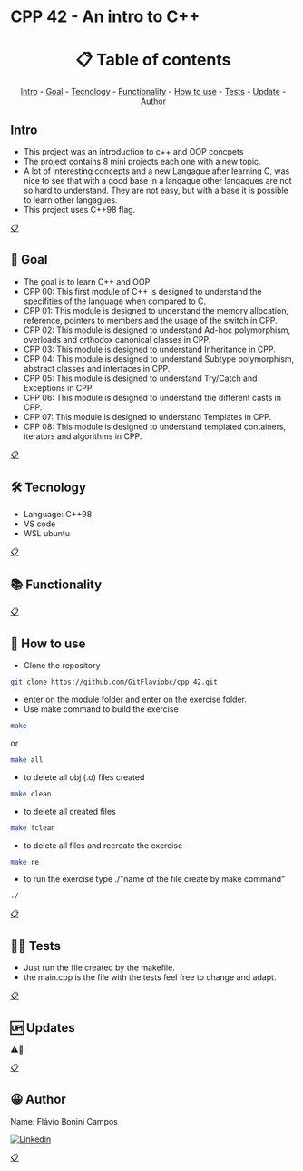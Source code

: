 # CPP 42 - An intro to C++

<h1 name ="content" align = "center">📋 Table of contents</h1>
<p align = "center">
  <a href = "#intro">Intro</a> -
  <a href = "#goal">Goal</a> -
  <a href = "#tec">Tecnology</a> -
  <a href = "#function">Functionality</a> -
  <a href = "#how">How to use</a> -
  <a href = "#test">Tests</a> -
  <a href = "#update">Update</a> -
  <a href = "#author">Author</a>
</p>

<a name="intro"/> <h2> Intro </h2> </a>
- This project was an introduction to c++ and OOP concpets
- The project contains 8 mini projects each one with a new topic.
- A lot of interesting concepts and a new Langague after learning C, was nice to see that with a good base in a langague other langagues are not so hard to understand. They are not easy, but with a base it is possible to learn other langagues.
- This project uses C++98 flag.
<p></p>
<a href = "#content">📋</a>

<a name="goal"/> <h2> 🎯 Goal </h2> </a>
- The goal is to learn C++ and OOP
- CPP 00: This first module of C++ is designed to understand the specifities of the language when compared to C.
- CPP 01: This module is designed to understand the memory allocation, reference, pointers to members and the usage of the switch in CPP.
- CPP 02: This module is designed to understand Ad-hoc polymorphism, overloads and orthodox canonical classes in CPP.
- CPP 03: This module is designed to understand Inheritance in CPP.
- CPP 04: This module is designed to understand Subtype polymorphism, abstract classes and interfaces in CPP.
- CPP 05: This module is designed to understand Try/Catch and Exceptions in CPP.
- CPP 06: This module is designed to understand the different casts in CPP.
- CPP 07: This module is designed to understand Templates in CPP.
- CPP 08: This module is designed to understand templated containers, iterators and algorithms in CPP.
<p></p>
<a href = "#content">📋</a>

<a name="tec"/> <h2> 🛠️ Tecnology </h2> </a>
- Language: C++98
- VS code
- WSL ubuntu
<p></p>
<a href = "#content">📋</a>

<a name="function"/> <h2> 📚 Functionality </h2> </a>

<p></p>
<a href = "#content">📋</a>

<a name="how"/> <h2> 📖 How to use </h2> </a>

- Clone the repository  
```bash
git clone https://github.com/GitFlaviobc/cpp_42.git
```
- enter on the module folder and enter on the exercise folder.
- Use make command to build the exercise
```bash
make
```
or
```bash
make all
```
- to delete all obj (.o) files created
```bash
make clean
```
 - to delete all created files
```bash
make fclean
```
 - to delete all files and recreate the exercise
```bash
make re
```
- to run the exercise type ./"name of the file create by make command"
```bash
./
```
<p></p>
<a href = "#content">📋</a>

<a name="test"/> <h2> 👨‍💻 Tests </h2> </a>
- Just run the file created by the makefile.
- the main.cpp is the file with the tests feel free to change and adapt.
<p></p>
<a href = "#content">📋</a>

<a name="update"/> <h2> 🆙 Updates </h2> </a>
⚠️🚧
<p></p>
<a href = "#content">📋</a>

<a name="author"/> <h2> 😀 Author </h2> </a>
Name: Flávio Bonini Campos
<p></p>

[![Linkedin](https://img.shields.io/badge/LinkedIn-0077B5?style=for-the-badge&logo=linkedin&logoColor=white)](https://www.linkedin.com/in/flaviobc88/)
<p></p>
<a href = "#content">📋</a>
<p></p>

